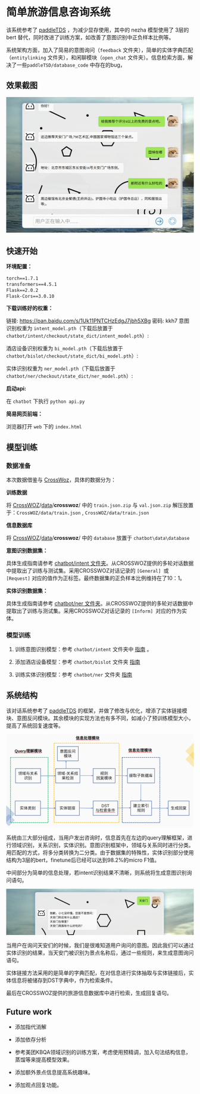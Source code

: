 # 简单旅游信息咨询系统

该系统参考了 [paddleTDS](https://github.com/cyberfish1120/PaddleTDS) ，为减少显存使用，其中的 nezha 模型使用了 3层的bert 替代，同时改进了训练方案，如改善了意图识别中正负样本比例等。

系统架构方面，加入了简易的意图询问（`feedback` 文件夹），简单的实体字典匹配（`entitylinking` 文件夹），和闲聊模块（`open_chat` 文件夹）。信息检索方面，解决了一些`paddleTSD/database_code` 中存在的bug，

## 效果截图

![image-20211207093953510](img/readme/image-20211207093953510.png)

## 快速开始

**环境配置：**

```
torch==1.7.1
transformers==4.5.1
Flask==2.0.2
Flask-Cors==3.0.10
```

**下载训练好的权重：**

链接: https://pan.baidu.com/s/1Uk11PNTCHzEdgJ7jbh5XBg  密码: kkh7
意图识别权重为 `intent_model.pth`（下载后放置于 `chatbot/intent/checkout/state_dict/intent_model.pth`）:

酒店设备识别权重为 `bi_model.pth`（下载后放置于 `chatbot/bislot/checkout/state_dict/bi_model.pth`）:

实体识别权重为 `ner_model.pth`（下载后放置于 `chatbot/ner/checkout/state_dict/ner_model.pth`）:

**启动api:**

在 `chatbot` 下执行 `python api.py`

**简易网页前端：**

浏览器打开 `web` 下的 `index.html`

## 模型训练

### 数据准备

本次数据借鉴与 [CrossWoz](https://github.com/thu-coai/CrossWOZ)，具体的数据分为：

**训练数据**

将 [CrossWOZ](https://github.com/thu-coai/CrossWOZ)/[data](https://github.com/thu-coai/CrossWOZ/tree/master/data)/**crosswoz**/ 中的 `train.json.zip`  与 `val.json.zip` 解压放置于：`CrossWOZ/data/train.json` , `CrossWOZ/data/train.json`

**信息数据库**

将  [CrossWOZ](https://github.com/thu-coai/CrossWOZ)/[data](https://github.com/thu-coai/CrossWOZ/tree/master/data)/**crosswoz**/ 中的 `database` 放置于 `chatbot\data\database`

**意图识别数据集：**

具体生成指南请参考 [chatbot/intent 文件夹]()。从CROSSWOZ提供的多轮对话数据中提取出了训练与测试集。采用CROSSWOZ对话记录的 `[General] `或 `[Request]` 对应的值作为正标签。最终数据集的正负样本比例维持在了10：1。

**实体识别数据集：**

具体生成指南请参考 [chatbot/ner 文件夹]()。从CROSSWOZ提供的多轮对话数据中提取出了训练与测试集。采用CROSSWOZ对话记录的 `[Inform] `对应的作为实体。

### 模型训练

1. 训练意图识别模型：参考 `chatbot/intent` 文件夹中 [指南](chatbot/intent/readme.md) 。

2. 添加酒店设备模型：参考 `chatbot/bislot` 文件夹 [指南](chatbot/bislot)
3. 训练实体识别模型：参考 `chatbot/ner` 文件夹 [指南](chatbot/ner/readme.md) 

## 系统结构

该对话系统参考了 [paddleTDS](https://github.com/cyberfish1120/PaddleTDS) 的框架，并做了修改与优化，增添了实体链接模块、意图反问模块。其余模块的实现方法也有多不同，如减小了预训练模型大小，提高了系统回复速度等。

<img src="img/readme/image-20211114153305267.png" alt="image-20211114153305267" style="zoom:50%;" />

系统由三大部分组成，当用户发出咨询时，信息首先在左边的query理解框架，进行领域识别，关系识别，实体识别。意图识别框架中，领域与关系同时进行分类。用匹配的方式，将多分类转换为二分类。由于数据集的特殊性，实体识别部分使用结构为3层的bert，finetune后已经可以达到98.2%的micro F1值。

中间部分为简单的信息处理，若intent识别结果不清晰，则系统将生成意图识别询问语句。

![image-20211114153554531](img/readme/image-20211114153554531.png)

当用户在询问天安们的时候，我们是很难知道用户询问的意图。因此我们可以通过实体识别的结果，当天安门被识别为景点名称后，通过一些规则，来生成意图询问语句。

实体链接方法采用的是简单的字典匹配，在对信息进行实体抽取与实体链接后，实体信息将被储存到DST字典中，作为检索条件。

最后在CROSSWOZ提供的旅游信息数据库中进行检索，生成回复语句。

## Future work

+ 添加指代消解

+ 添加依存分析

+ 参考美团KBQA领域识别的训练方案，考虑使用预精调，加入句法结构信息，蒸馏等来提高模型效果。
+ 添加额外景点信息提高系统趣味。
+ 添加观点回复功能。
